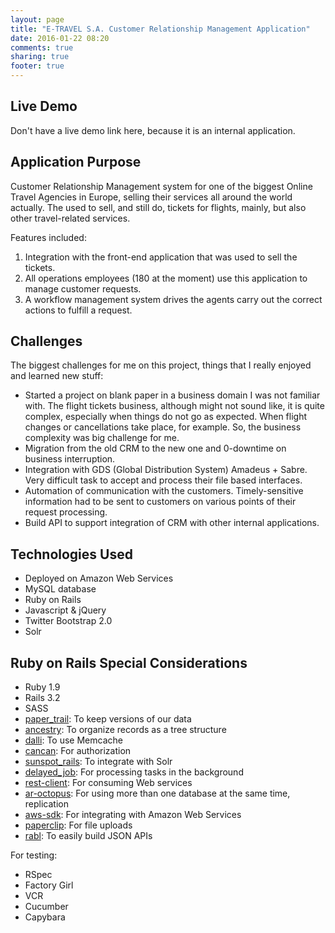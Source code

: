 ```yaml
---
layout: page
title: "E-TRAVEL S.A. Customer Relationship Management Application"
date: 2016-01-22 08:20
comments: true
sharing: true
footer: true
---
```


## Live Demo

Don't have a live demo link here, because it is an internal application.

## Application Purpose

Customer Relationship Management system for one of the biggest Online Travel Agencies in Europe, selling their services all around the world actually.
The used to sell, and still do, tickets for flights, mainly, but also other travel-related services.

Features included:

1. Integration with the front-end application that was used to sell the tickets.
2. All operations employees (180 at the moment) use this application to manage customer requests.
3. A workflow management system drives the agents carry out the correct actions to fulfill a request.

## Challenges

The biggest challenges for me on this project, things that I really enjoyed and learned new stuff:

* Started a project on blank paper in a business domain I was not familiar with. The flight tickets business, although might not sound like, 
it is quite complex, especially when things do not go as expected. When flight changes or cancellations take place, for example.
So, the business complexity was big challenge for me.
* Migration from the old CRM to the new one and 0-downtime on business interruption.
* Integration with GDS (Global Distribution System) Amadeus + Sabre. Very difficult task to accept and process their file based interfaces.
* Automation of communication with the customers. Timely-sensitive information had to be sent to customers on various points of their request processing.
* Build API to support integration of CRM with other internal applications.

## Technologies Used

* Deployed on Amazon Web Services
* MySQL database
* Ruby on Rails
* Javascript & jQuery
* Twitter Bootstrap 2.0
* Solr

## Ruby on Rails Special Considerations

* Ruby 1.9
* Rails 3.2
* SASS
* [paper_trail](https://github.com/airblade/paper_trail): To keep versions of our data
* [ancestry](https://github.com/stefankroes/ancestry): To organize records as a tree structure
* [dalli](https://github.com/petergoldstein/dalli): To use Memcache
* [cancan](https://github.com/ryanb/cancan): For authorization
* [sunspot_rails](https://github.com/sunspot/sunspot): To integrate with Solr
* [delayed_job](https://github.com/collectiveidea/delayed_job): For processing tasks in the background
* [rest-client](https://github.com/rest-client/rest-client): For consuming Web services
* [ar-octopus](https://github.com/thiagopradi/octopus): For using more than one database at the same time, replication
* [aws-sdk](https://aws.amazon.com/sdk-for-ruby/): For integrating with Amazon Web Services    
* [paperclip](https://github.com/thoughtbot/paperclip): For file uploads
* [rabl](https://github.com/nesquena/rabl): To easily build JSON APIs

For testing:

* RSpec
* Factory Girl
* VCR
* Cucumber
* Capybara
